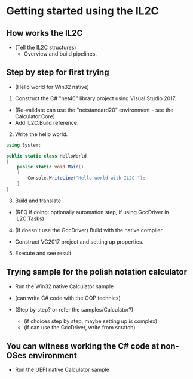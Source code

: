 
# Getting started using the IL2C

## How works the IL2C

* (Tell the IL2C structures)
  * Overview and build pipelines.

## Step by step for first trying

* (Hello world for Win32 native)

1. Construct the C# "net46" library project using Visual Studio 2017.
  * (Re-validate can use the "netstandard20" environment - see the Calculator.Core)
  * Add IL2C.Build reference.
2. Write the hello world.

```csharp
using System;

public static class HelloWorld
{
    public static void Main()
    {
        Console.WriteLine("Hello world with IL2C!");
    }
}
```

3. Build and translate
  * (REQ if doing: optionally automation step, if using GccDriver in IL2C.Tasks)

4. (If doesn't use the GccDriver) Build with the native compiler
  * Construct VC2017 project and setting up properties.

5. Execute and see result.

## Trying sample for the polish notation calculator

* Run the Win32 native Calculator sample

* (can write C# code with the OOP technics)
* (Step by step? or refer the samples/Calculator?)
  * (if choices step by step, maybe setting up is complex)
  * (if can use the GccDriver, write from scratch)

## You can witness working the C# code at non-OSes environment

* Run the UEFI native Calculator sample
